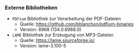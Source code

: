 ### Externe Bibliotheken
- `PDFium` Bibliothek zur Verarbeitung der PDF-Dateien
    - Quelle: https://github.com/bblanchon/pdfium-binaries
    - Version: 6968 (134.0.6968.0)
- `LAME` Bibliothek zur Erzeugung von MP3-Dateien
    - Quelle: https://lame.sourceforge.io/
    - Version: lame-3.100-5